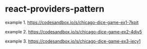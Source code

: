 # react-providers-pattern

example 1. https://codesandbox.io/s/chicago-dice-game-ex1-7kpit

example 2. https://codesandbox.io/s/chicago-dice-game-ex2-4djy5

example 3. https://codesandbox.io/s/chicago-dice-game-ex3-iecy1
